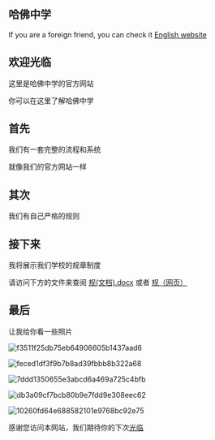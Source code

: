 ## 哈佛中学






If you are a foreign friend, you can check it [English website](https://nzw0906.github.io/0/)




## 欢迎光临
这里是哈佛中学的官方网站


你可以在这里了解哈佛中学
## 首先
我们有一套完整的流程和系统


就像我们的官方网站一样
## 其次
我们有自己严格的规则
## 接下来
我将展示我们学校的规章制度


请访问下方的文件来查阅
[规(文档).docx](https://github.com/Nzw0906/0/files/8378560/default.docx) 或者 [规（网页）](https://stmarysstclairorg-my.sharepoint.com/:w:/g/personal/qe2113_office-365_works/ESD1dGP-g-RLkwoYZIsGSb0B1LaMjfcf8O9QaZqLp0viFA?e=lRhpgk)
## 最后
让我给你看一些照片


![f3511f25db75eb64906605b1437aad6](https://user-images.githubusercontent.com/91320006/160787993-106df689-4e48-4f4d-a4db-ec489f1c36fa.png)


![feced1df3f9b7b8ad39fbbb8b322a68](https://user-images.githubusercontent.com/91320006/160788022-a30d59af-7b9a-4f9c-ad2e-f9c9db1818c1.png)


![7ddd1350655e3abcd6a469a725c4bfb](https://user-images.githubusercontent.com/91320006/160797837-096b1652-3455-4880-aa8f-335b275029dd.png)


![db3a09cf7bcb80b9e7fdd9e308eec62](https://user-images.githubusercontent.com/91320006/160797858-cd5aae67-adf4-47fe-b0b3-3ab1c87d3c83.png)


![10260fd64e688582101e9768bc92e75](https://user-images.githubusercontent.com/91320006/160797892-461a4953-ffb8-4dd8-ab79-19c8824ac31c.png)



感谢您访问本网站，我们期待你的下次[光临](https://nzw0906.github.io/2/)
